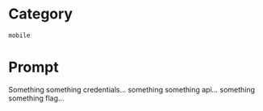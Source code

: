 # Category

`mobile`

# Prompt

Something something credentials... something something api... something something flag...

